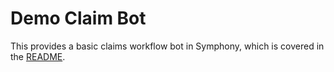 # Demo Claim Bot

This provides a basic claims workflow bot in Symphony, which is covered in the [README](../../libs/chat-workflow/README.md).



